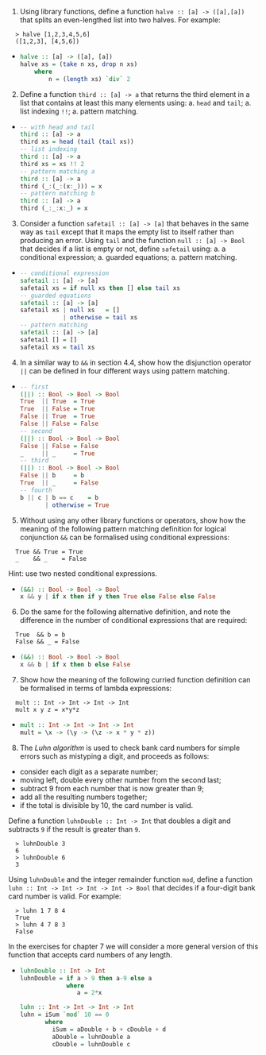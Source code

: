 1. Using library functions, define a function `halve :: [a] -> ([a],[a])` that splits an even-lengthed list into two halves. For example:

```
  > halve [1,2,3,4,5,6]
  ([1,2,3], [4,5,6])
```

  * ```haskell
    halve :: [a] -> ([a], [a])
    halve xs = (take n xs, drop n xs)
        where
            n = (length xs) `div` 2
    ```

2. Define a function `third :: [a] -> a` that returns the third element in a list that contains at least this many elements using:
  a. `head` and `tail`;
  a. list indexing `!!`;
  a. pattern matching.

  * ```haskell
    -- with head and tail
    third :: [a] -> a
    third xs = head (tail (tail xs))
    -- list indexing
    third :: [a] -> a
    third xs = xs !! 2
    -- pattern matching a
    third :: [a] -> a
    third (_:(_:(x:_))) = x
    -- pattern matching b
    third :: [a] -> a
    third (_:_:x:_) = x
    ```

3. Consider a function `safetail :: [a] -> [a]` that behaves in the same way  as `tail` except that it maps the empty list to itself rather than producing an error. Using `tail` and the function `null :: [a] -> Bool` that decides if a list is empty or not, define `safetail` using:
  a. a conditional expression;
  a. guarded equations;
  a. pattern matching.

  * ```haskell
    -- conditional expression
    safetail :: [a] -> [a]
    safetail xs = if null xs then [] else tail xs
    -- guarded equations
    safetail :: [a] -> [a]
    safetail xs | null xs   = []
                | otherwise = tail xs
    -- pattern matching
    safetail :: [a] -> [a]
    safetail [] = []
    safetail xs = tail xs
    ```


4. In a similar way to `&&` in section 4.4, show how the disjunction operator `||` can be defined in four different ways using pattern matching.
  * ```haskell
    -- first
    (||) :: Bool -> Bool -> Bool
    True  || True  = True
    True  || False = True
    False || True  = True
    False || False = False
    -- second
    (||) :: Bool -> Bool -> Bool
    False || False = False
    _     || _     = True
    -- third
    (||) :: Bool -> Bool -> Bool
    False || b     = b
    True  || _     = False
    -- fourth
    b || c | b == c    = b
           | otherwise = True
    ```

5. Without using any other library functions or operators, show how the meaning of the following pattern matching definition for logical conjunction `&&` can be formalised using conditional expressions:
```
  True && True = True
  _    && _    = False
```
Hint: use two nested conditional expressions.

  * ```haskell
    (&&) :: Bool -> Bool -> Bool
    x && y | if x then if y then True else False else False
    ```

6. Do the same for the following alternative definition, and note the difference in the number of conditional expressions that are required:
```
  True  && b = b
  False && _ = False
```
  * ```haskell
    (&&) :: Bool -> Bool -> Bool
    x && b | if x then b else False
    ```

7. Show how the meaning of the following curried function definition can be formalised in terms of lambda expressions:
```
  mult :: Int -> Int -> Int -> Int
  mult x y z = x*y*z
```
  * ```haskell
    mult :: Int -> Int -> Int -> Int
    mult = \x -> (\y -> (\z -> x * y * z))
    ```

8. The _Luhn algorithm_ is used to check bank card numbers for simple errors such as mistyping a digit, and proceeds as follows:
  * consider each digit  as a separate number;
  * moving left, double every other number from the second last;
  * subtract 9 from each number that is now greater than 9;
  * add all the resulting numbers together;
  * if the total is divisible by 10, the card number is valid.

Define a function `luhnDouble :: Int -> Int` that doubles a digit and subtracts `9` if the result is greater than `9`.
```
  > luhnDouble 3
  6
  > luhnDouble 6
  3
```
Using `luhnDouble` and the integer remainder function `mod`, define a function `luhn :: Int -> Int -> Int -> Int -> Bool` that decides if a four-digit bank card number is valid. For example:
```
  > luhn 1 7 8 4
  True
  > luhn 4 7 8 3
  False
```
In the exercises for chapter 7 we will consider a more general version of this function that accepts card numbers of any length.

  * ```haskell
    luhnDouble :: Int -> Int
    luhnDouble = if a > 9 then a-9 else a
                 where
                    a = 2*x

    luhn :: Int -> Int -> Int -> Int
    luhn = iSum `mod` 10 == 0
           where
             iSum = aDouble + b + cDouble + d
             aDouble = luhnDouble a
             cDouble = luhnDouble c
    ```

